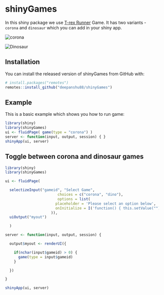 
<!-- README.md is generated from README.Rmd. Please edit that file -->

# shinyGames

<!-- badges: start -->

<!-- badges: end -->

In this shiny package we use [T-rex Runner](https://github.com/wayou/t-rex-runner) Game. It has two variants - `corona` and `dinosaur` which you can add in your shiny app.

![corona](../main/inst/corona-runner.gif)


![Dinosaur](../main/inst/dino.gif)

## Installation

You can install the released version of shinyGames from GitHub with:

``` r
# install.packages("remotes")
remotes::install_github("deepanshu88/shinyGames")
```

## Example

This is a basic example which shows you how to run game:

``` r
library(shiny)
library(shinyGames)
ui <- fluidPage( game(type = "corona") )
server <- function(input, output, session) { }
shinyApp(ui, server)
```

## Toggle between corona and dinosaur games

``` r
library(shiny)
library(shinyGames)

ui <- fluidPage(

  selectizeInput("gameid", "Select Game",
                        choices = c("corona", "dino"),
                        options = list(
                       placeholder = 'Please select an option below',
                       onInitialize = I('function() { this.setValue(""); }')
                     )),
  uiOutput("myout")

  )

server <- function(input, output, session) {

  output$myout <- renderUI({

    if(nchar(input$gameid) > 0) {
      game(type = input$gameid)
    }

  })

}

shinyApp(ui, server)
```
